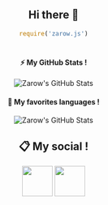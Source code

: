 <div align="center">

## Hi there 👋
```js
require('zarow.js')
```
#

#### ⚡ My GitHub Stats !
![Zarow's GitHub Stats](https://github-readme-stats.vercel.app/api?username=Zarow-01&show_icons=true&theme=dark)

#### 🦈 My favorites languages !
![Zarow's GitHub Stats](https://github-readme-stats.vercel.app/api/top-langs/?username=Zarow-01&layout=compact&theme=dark)

#### 

## 📋 My social !

<a href="https://discord.com/users/372771862960275456"><img src="https://i.imgur.com/7GB2pPW.png" height="60px"></a>
<a href="https://github.com/Zarow-01/readme.md"><img src="https://i.imgur.com/Jf9shUY.png" height="60px"></a>
</div>
